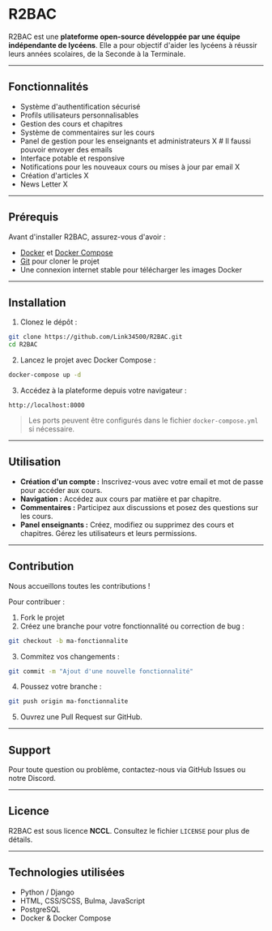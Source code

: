 # R2BAC

R2BAC est une **plateforme open-source développée par une équipe indépendante de lycéens**.
Elle a pour objectif d'aider les lycéens à réussir leurs années scolaires, de la Seconde à la Terminale.

---

## Fonctionnalités

- Système d'authentification sécurisé
- Profils utilisateurs personnalisables
- Gestion des cours et chapitres
- Système de commentaires sur les cours
- Panel de gestion pour les enseignants et administrateurs X # Il faussi pouvoir envoyer des emails
- Interface potable et responsive
- Notifications pour les nouveaux cours ou mises à jour par email X
- Création d'articles X
- News Letter X

---

## Prérequis

Avant d'installer R2BAC, assurez-vous d'avoir :

- [Docker](https://www.docker.com/) et [Docker Compose](https://docs.docker.com/compose/install/)
- [Git](https://git-scm.com/downloads) pour cloner le projet
- Une connexion internet stable pour télécharger les images Docker

---

## Installation

1. Clonez le dépôt :

```bash
git clone https://github.com/Link34500/R2BAC.git
cd R2BAC
```

2. Lancez le projet avec Docker Compose :

```bash
docker-compose up -d
```

3. Accédez à la plateforme depuis votre navigateur :

```
http://localhost:8000
```

> Les ports peuvent être configurés dans le fichier `docker-compose.yml` si nécessaire.

---

## Utilisation

- **Création d'un compte :** Inscrivez-vous avec votre email et mot de passe pour accéder aux cours.
- **Navigation :** Accédez aux cours par matière et par chapitre.
- **Commentaires :** Participez aux discussions et posez des questions sur les cours.
- **Panel enseignants :** Créez, modifiez ou supprimez des cours et chapitres. Gérez les utilisateurs et leurs permissions.

---

## Contribution

Nous accueillons toutes les contributions !

Pour contribuer :

1. Fork le projet
2. Créez une branche pour votre fonctionnalité ou correction de bug :

```bash
git checkout -b ma-fonctionnalite
```

3. Commitez vos changements :

```bash
git commit -m "Ajout d'une nouvelle fonctionnalité"
```

4. Poussez votre branche :

```bash
git push origin ma-fonctionnalite
```

5. Ouvrez une Pull Request sur GitHub.

---

## Support

Pour toute question ou problème, contactez-nous via GitHub Issues ou notre Discord.

---

## Licence

R2BAC est sous licence **NCCL**. Consultez le fichier `LICENSE` pour plus de détails.

---

## Technologies utilisées

- Python / Django
- HTML, CSS/SCSS, Bulma, JavaScript
- PostgreSQL
- Docker & Docker Compose
